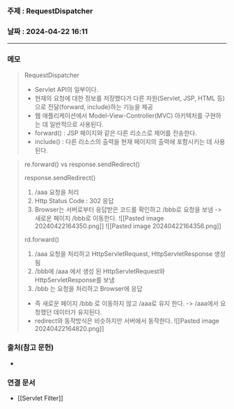 ### 주제 : RequestDispatcher

### 날짜 : 2024-04-22 16:11
----
### 메모
> RequestDispatcher
> 	- Servlet API의 일부이다.
> 	- 현재의 요청에 대한 정보를 저장했다가 다른 자원(Servlet, JSP, HTML 등)으로 전달(forward, include)하는 기능을 제공
> 	- 웹 애플리케이션에서 Model-View-Controller(MVC) 아키텍처를 구현하는 데 일반적으로 사용된다.
> 	- forward() : JSP 페이지와 같은 다른 리소스로 제어를 전송한다.
> 	- include() : 다른 리소스의 출력을 현재 페이지의 출력에 포함시키는 데 사용된다.

> re.forward() vs response.sendRedirect()
> 
> response.sendRedirect()
> 	1. /aaa 요청을 처리
> 	2. Http Status Code : 302 응답
> 	3. Browser는 서버로부터 응답받은 코드를 확인하고 /bbb로 요청을 보냄 -> 새로운 페이지 /bbb로 이동한다.
> 	![[Pasted image 20240422164350.png]]
> 	![[Pasted image 20240422164356.png]]
> 
> rd.forward()
> 	1. /aaa 요청을 처리하고 HttpServletRequest, HttpServletResponse 생성됨
> 	2. /bbb에 /aaa 에서 생성 된 HttpServletRequest와 HttpServletResponse를 보냄
> 	3. /bbb 는 요청을 처리하고 Browser에 응답
> 	- 즉 새로운 페이지 /bbb 로 이동하지 않고 /aaa로 유지 한다. -> /aaa에서 요청했던 데이터가 유지된다.
> 	- redirect와 동작방식은 비슷하지만 서버에서 동작한다.
> 	![[Pasted image 20240422164820.png]]
> 	

### 출처(참고 문헌)
-

### 연결 문서
- [[Servlet Filter]]